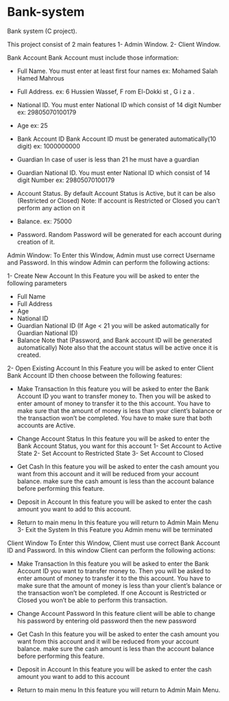 # Bank-system
Bank system (C project). 

This project consist of 2 main features
1- Admin Window.
2- Client Window.

Bank Account Bank Account must include those information:

- Full Name.
You must enter at least first four names ex: Mohamed Salah Hamed Mahrous

- Full Address.
ex: 6 Hussien Wassef, F rom El-Dokki st , G i z a .

- National ID.
You must enter National ID which consist of 14 digit Number ex: 29805070100179

- Age
ex: 25

- Bank Account ID
Bank Account ID must be generated automatically(10 digit) ex: 1000000000

- Guardian
In case of user is less than 21 he must have a guardian

- Guardian National ID.
You must enter National ID which consist of 14 digit Number ex: 29805070100179

- Account Status.
By default Account Status is Active, but it can be also (Restricted or Closed)
Note: If account is Restricted or Closed you can’t perform any action on it

- Balance.
ex: 75000

- Password.
Random Password will be generated for each account during creation of it.

Admin Window:
To Enter this Window, Admin must use correct Username and Password.
In this window Admin can perform the following actions:

1- Create New Account
In this Feature you will be asked to enter the following parameters
- Full Name
- Full Address
- Age
- National ID
- Guardian National ID
(If Age < 21 you will be asked automatically for Guardian National ID)
- Balance
Note that (Password, and Bank account ID will be generated automatically)
Note also that the account status will be active once it is created.

2- Open Existing Account
In this Feature you will be asked to enter Client Bank Account ID then
choose between the following features:

- Make Transaction
In this feature you will be asked to enter the Bank Account ID you want to
transfer money to. Then you will be asked to enter amount of money to
transfer it to the this account.
You have to make sure that the amount of money is less than your client’s
balance or the transaction won’t be completed.
You have to make sure that both accounts are Active.

- Change Account Status
In this feature you will be asked to enter the Bank Account Status, you want for
this account
1- Set Account to Active State
2- Set Account to Restricted State
3- Set Account to Closed

- Get Cash
In this feature you will be asked to enter the cash amount you want from
this account and it will be reduced from your account balance.
make sure the cash amount is less than the account balance before
performing this feature.

- Deposit in Account
In this feature you will be asked to enter the cash amount you want to add
to this account.
- Return to main menu
In this feature you will return to Admin Main Menu
3- Exit the System
In this Feature you Admin menu will be terminated



Client Window
To Enter this Window, Client must use correct Bank Account ID and Password.
In this window Client can perform the following actions:

- Make Transaction
In this feature you will be asked to enter the Bank Account ID you want to
transfer money to. Then you will be asked to enter amount of money to
transfer it to the this account.
You have to make sure that the amount of money is less than your client’s
balance or the transaction won’t be completed.
If one Account is Restricted or Closed you won’t be able to perform
this transaction.

- Change Account Password
In this feature client will be able to change his password by entering old
password then the new password

- Get Cash
In this feature you will be asked to enter the cash amount you want from
this account and it will be reduced from your account balance.
make sure the cash amount is less than the account balance before
performing this feature.

- Deposit in Account
In this feature you will be asked to enter the cash amount you want to add
to this account

- Return to main menu
In this feature you will return to Admin Main Menu.





